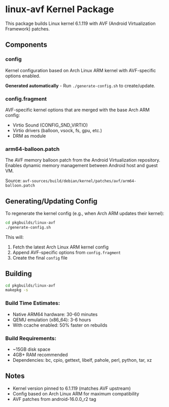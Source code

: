 # linux-avf Kernel Package

This package builds Linux kernel 6.1.119 with AVF (Android Virtualization Framework) patches.

## Components

### config
Kernel configuration based on Arch Linux ARM kernel with AVF-specific options enabled.

**Generated automatically** - Run `./generate-config.sh` to create/update.

### config.fragment
AVF-specific kernel options that are merged with the base Arch ARM config:
- Virtio Sound (CONFIG_SND_VIRTIO)
- Virtio drivers (balloon, vsock, fs, gpu, etc.)
- DRM as module

### arm64-balloon.patch
The AVF memory balloon patch from the Android Virtualization repository.
Enables dynamic memory management between Android host and guest VM.

Source: `avf-sources/build/debian/kernel/patches/avf/arm64-balloon.patch`

## Generating/Updating Config

To regenerate the kernel config (e.g., when Arch ARM updates their kernel):

```bash
cd pkgbuilds/linux-avf
./generate-config.sh
```

This will:
1. Fetch the latest Arch Linux ARM kernel config
2. Append AVF-specific options from `config.fragment`
3. Create the final `config` file

## Building

```bash
cd pkgbuilds/linux-avf
makepkg -s
```

### Build Time Estimates:
- Native ARM64 hardware: 30-60 minutes
- QEMU emulation (x86_64): 3-6 hours
- With ccache enabled: 50% faster on rebuilds

### Build Requirements:
- ~15GB disk space
- 4GB+ RAM recommended
- Dependencies: bc, cpio, gettext, libelf, pahole, perl, python, tar, xz

## Notes

- Kernel version pinned to 6.1.119 (matches AVF upstream)
- Config based on Arch Linux ARM for maximum compatibility
- AVF patches from android-16.0.0_r2 tag
